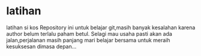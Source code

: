 # latihan
latihan si kos
Repository ini untuk belajar git,masih banyak kesalahan karena author belum terlalu paham betul. Selagi mau usaha pasti akan ada jalan,perjalanan masih panjang mari belajar bersama untuk meraih kesuksesan dimasa depan...

